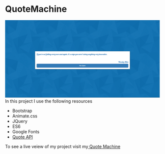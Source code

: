 # QuoteMachine
![alt text](/QuoteMachine.png)
In this project I use the following resources
* Bootstrap
* Animate.css
* JQuery
* ES6
* Google Fonts
* <a href="https://quotesondesign.com" target="_blank">Quote API</a>

To see a live veiew of my project visit my<a href="https://larry-cherry.github.io/QuoteMachine/" target="_blank"> Quote Machine</a>
